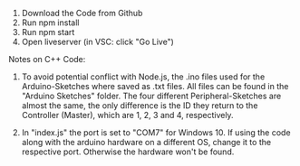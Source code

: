 1. Download the Code from Github
2. Run npm install
3. Run npm start
4. Open liveserver (in VSC: click "Go Live")

Notes on C++ Code: 
1. To avoid potential conflict with Node.js, the .ino files used for the Arduino-Sketches where saved as .txt files. All files can be found in the "Arduino Sketches" folder. The four different Peripheral-Sketches are almost the same, the only difference is the ID they return to the Controller (Master), which are 1, 2, 3 and 4, respectively.

2. In "index.js" the port is set to "COM7" for Windows 10. If using the code along with the arduino hardware on a different OS, change it to the respective port. Otherwise the hardware won't be found.